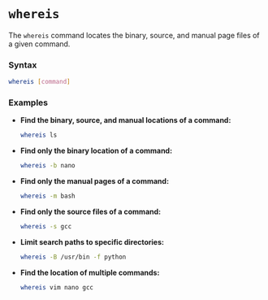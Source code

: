 # **`whereis`**  
The `whereis` command locates the binary, source, and manual page files of a given command.  

### **Syntax**  
```bash
whereis [command]
```

### **Examples**  

- **Find the binary, source, and manual locations of a command:**  
  ```bash
  whereis ls
  ```

- **Find only the binary location of a command:**  
  ```bash
  whereis -b nano
  ```

- **Find only the manual pages of a command:**  
  ```bash
  whereis -m bash
  ```

- **Find only the source files of a command:**  
  ```bash
  whereis -s gcc
  ```

- **Limit search paths to specific directories:**  
  ```bash
  whereis -B /usr/bin -f python
  ```

- **Find the location of multiple commands:**  
  ```bash
  whereis vim nano gcc
  ```
